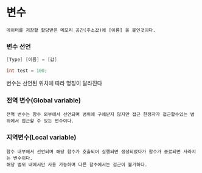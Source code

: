 # 변수
```Text
데이터를 저장할 할당받은 메모리 공간(주소값)에 [이름] 을 붙인것이다.
```
### 변수 선언
```C++
[Type] [이름] = [값]

int test = 100;

```

변수는 선언된 위치에 따라 명칭이 달라진다
### 전역 변수(Global variable)
```
전역 변수는 함수 외부에서 선언되며 범위에 구애받지 않지만 접근 한정자가 접근할수있는 범위에서 접근할 수 있는 변수이다.
```
### 지역변수(Local variable)
```Text
함수 내부에서 선언되며 해당 함수가 호출되어 실행되면 생성되었다가 함수가 종료되면 사라지는 변수이다.
해당 범위 내에서만 사용 가능하며 다른 함수에서는 접근이 불가하다.
```

